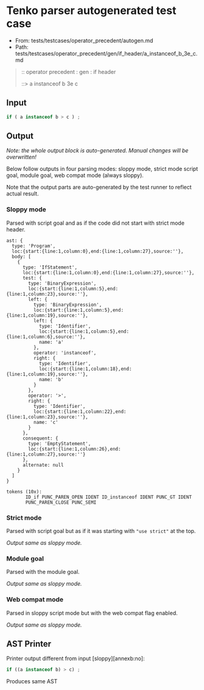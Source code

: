 # Tenko parser autogenerated test case

- From: tests/testcases/operator_precedent/autogen.md
- Path: tests/testcases/operator_precedent/gen/if_header/a_instanceof_b_3e_c.md

> :: operator precedent : gen : if header
>
> ::> a instanceof b 3e c

## Input


`````js
if ( a instanceof b > c ) ;
`````

## Output

_Note: the whole output block is auto-generated. Manual changes will be overwritten!_

Below follow outputs in four parsing modes: sloppy mode, strict mode script goal, module goal, web compat mode (always sloppy).

Note that the output parts are auto-generated by the test runner to reflect actual result.

### Sloppy mode

Parsed with script goal and as if the code did not start with strict mode header.

`````
ast: {
  type: 'Program',
  loc:{start:{line:1,column:0},end:{line:1,column:27},source:''},
  body: [
    {
      type: 'IfStatement',
      loc:{start:{line:1,column:0},end:{line:1,column:27},source:''},
      test: {
        type: 'BinaryExpression',
        loc:{start:{line:1,column:5},end:{line:1,column:23},source:''},
        left: {
          type: 'BinaryExpression',
          loc:{start:{line:1,column:5},end:{line:1,column:19},source:''},
          left: {
            type: 'Identifier',
            loc:{start:{line:1,column:5},end:{line:1,column:6},source:''},
            name: 'a'
          },
          operator: 'instanceof',
          right: {
            type: 'Identifier',
            loc:{start:{line:1,column:18},end:{line:1,column:19},source:''},
            name: 'b'
          }
        },
        operator: '>',
        right: {
          type: 'Identifier',
          loc:{start:{line:1,column:22},end:{line:1,column:23},source:''},
          name: 'c'
        }
      },
      consequent: {
        type: 'EmptyStatement',
        loc:{start:{line:1,column:26},end:{line:1,column:27},source:''}
      },
      alternate: null
    }
  ]
}

tokens (10x):
       ID_if PUNC_PAREN_OPEN IDENT ID_instanceof IDENT PUNC_GT IDENT
       PUNC_PAREN_CLOSE PUNC_SEMI
`````

### Strict mode

Parsed with script goal but as if it was starting with `"use strict"` at the top.

_Output same as sloppy mode._

### Module goal

Parsed with the module goal.

_Output same as sloppy mode._

### Web compat mode

Parsed in sloppy script mode but with the web compat flag enabled.

_Output same as sloppy mode._

## AST Printer

Printer output different from input [sloppy][annexb:no]:

````js
if ((a instanceof b) > c) ;
````

Produces same AST
